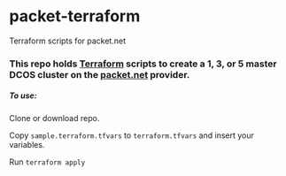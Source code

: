 # packet-terraform
Terraform scripts for packet.net

### This repo holds [Terraform](https://www.terraform.io/) scripts to create a 1, 3, or 5 master DCOS cluster on the [packet.net](https://www.packet.net/) provider.

##### To use:

Clone or download repo.

Copy `sample.terraform.tfvars` to `terraform.tfvars` and insert your variables.

Run `terraform apply`
